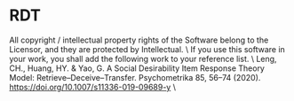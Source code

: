 # RDT
All copyright / intellectual property rights of the Software belong to the Licensor, and they are protected by Intellectual.  \\
If you use this software in your work, you shall add the following work to your reference list.  \\
Leng, CH., Huang, HY. & Yao, G. A Social Desirability Item Response Theory Model: Retrieve–Deceive–Transfer. Psychometrika 85, 56–74 (2020). https://doi.org/10.1007/s11336-019-09689-y  \\
